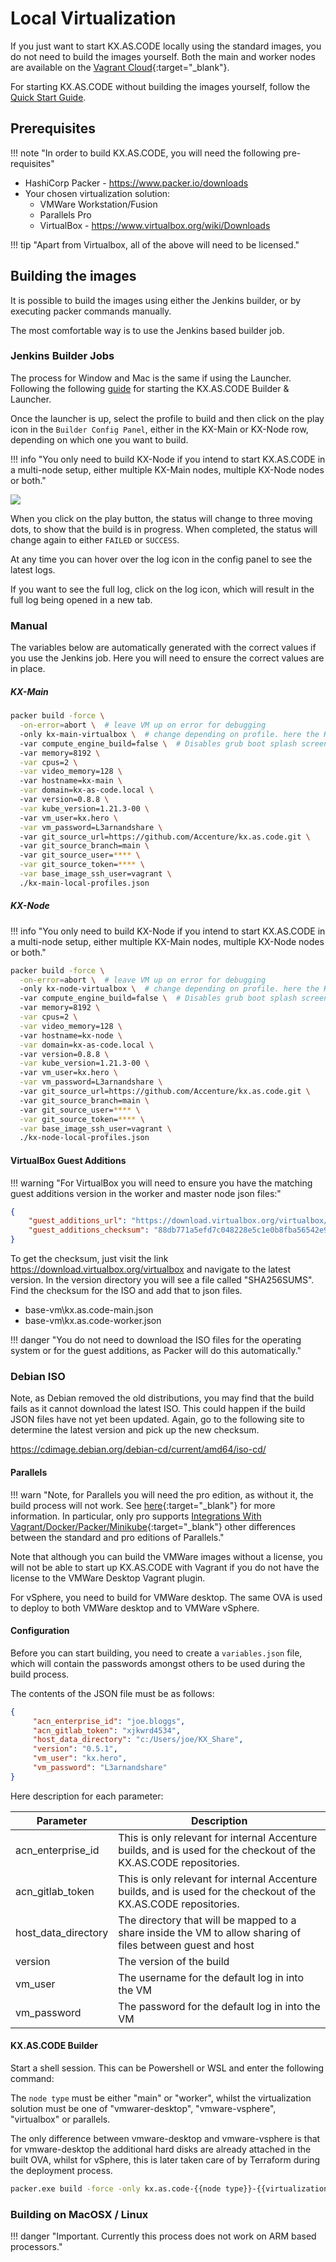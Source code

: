 # Local Virtualization

If you just want to start KX.AS.CODE locally using the standard images, you do not need to build the images yourself. Both the main and worker nodes are available on the [Vagrant Cloud](https://app.vagrantup.com/kxascode/){:target="\_blank"}.

For starting KX.AS.CODE without building the images yourself, follow the [Quick Start Guide](../../User-Guide/Quick-Start-Guide/).

## Prerequisites

!!! note "In order to build KX.AS.CODE, you will need the following pre-requisites"

- HashiCorp Packer - https://www.packer.io/downloads
- Your chosen virtualization solution:
    - VMWare Workstation/Fusion
    - Parallels Pro
    - VirtualBox - https://www.virtualbox.org/wiki/Downloads

!!! tip "Apart from Virtualbox, all of the above will need to be licensed."



## Building the images

It is possible to build the images using either the Jenkins builder, or by executing packer commands manually.

The most comfortable way is to use the Jenkins based builder job.

### Jenkins Builder Jobs

The process for Window and Mac is the same if using the Launcher. Following the following [guide](../../User-Guide/Initial-Setup/) for starting the KX.AS.CODE Builder & Launcher.

Once the launcher is up, select the profile to build and then click on the play icon in the `Builder Config Panel`, either in the KX-Main or KX-Node row, depending on which one you want to build.

!!! info "You only need to build KX-Node if you intend to start KX.AS.CODE in a multi-node setup, either multiple KX-Main nodes, multiple KX-Node nodes or both."

![](../images/kx-as-code_configurator_select-profile.png)

When you click on the play button, the status will change to three moving dots, to show that the build is in progress.
When completed, the status will change again to either `FAILED` or `SUCCESS`.

At any time you can hover over the log icon in the config panel to see the latest logs.

If you want to see the full log, click on the log icon, which will result in the full log being opened in a new tab.


### Manual

The variables below are automatically generated with the correct values if you use the Jenkins job. Here you will need to ensure the correct values are in place.

##### KX-Main

```bash
packer build -force \
  -on-error=abort \  # leave VM up on error for debugging
  -only kx-main-virtualbox \  # change depending on profile. here the KX-Main image is being built for VirtualBox
  -var compute_engine_build=false \  # Disables grub boot splash screen as it doesn't work on public clouds 
  -var memory=8192 \
  -var cpus=2 \
  -var video_memory=128 \ 
  -var hostname=kx-main \
  -var domain=kx-as-code.local \ 
  -var version=0.8.8 \
  -var kube_version=1.21.3-00 \ 
  -var vm_user=kx.hero \
  -var vm_password=L3arnandshare \ 
  -var git_source_url=https://github.com/Accenture/kx.as.code.git \ 
  -var git_source_branch=main \ 
  -var git_source_user=**** \
  -var git_source_token=**** \
  -var base_image_ssh_user=vagrant \ 
  ./kx-main-local-profiles.json
```

##### KX-Node

!!! info "You only need to build KX-Node if you intend to start KX.AS.CODE in a multi-node setup, either multiple KX-Main nodes, multiple KX-Node nodes or both."

```bash
packer build -force \
  -on-error=abort \  # leave VM up on error for debugging
  -only kx-node-virtualbox \  # change depending on profile. here the KX-Main image is being built for VirtualBox
  -var compute_engine_build=false \  # Disables grub boot splash screen as it doesn't work on public clouds 
  -var memory=8192 \
  -var cpus=2 \
  -var video_memory=128 \ 
  -var hostname=kx-node \
  -var domain=kx-as-code.local \ 
  -var version=0.8.8 \
  -var kube_version=1.21.3-00 \ 
  -var vm_user=kx.hero \
  -var vm_password=L3arnandshare \ 
  -var git_source_url=https://github.com/Accenture/kx.as.code.git \ 
  -var git_source_branch=main \ 
  -var git_source_user=**** \
  -var git_source_token=**** \
  -var base_image_ssh_user=vagrant \ 
  ./kx-node-local-profiles.json
```

#### VirtualBox Guest Additions

!!! warning "For VirtualBox you will need to ensure you have the matching guest additions version in the worker and master node json files:"

```json
{
	"guest_additions_url": "https://download.virtualbox.org/virtualbox/6.1.16/VBoxGuestAdditions_6.1.16.iso",
	"guest_additions_checksum": "88db771a5efd7c048228e5c1e0b8fba56542e9d8c1b75f7af5b0c4cf334f0584"
}
```

To get the checksum, just visit the link https://download.virtualbox.org/virtualbox and navigate to the latest version. In the version directory you will see a file called "SHA256SUMS". Find the checksum for the ISO and add that to json files.

- base-vm\kx.as.code-main.json
- base-vm\kx.as.code-worker.json

!!! danger "You do not need to download the ISO files for the operating system or for the guest additions, as Packer will do this automatically."

### Debian ISO

Note, as Debian removed the old distributions, you may find that the build fails as it cannot download the latest ISO. This could happen if the build JSON files have not yet been updated. Again, go to the following site to determine the latest version and pick up the new checksum.

https://cdimage.debian.org/debian-cd/current/amd64/iso-cd/


#### Parallels

!!! warn "Note, for Parallels you will need the pro edition, as without it, the build process will not work. See [here](https://www.packer.io/docs/builders/parallels){:target="\_blank"} for more information. In particular, only pro supports [Integrations With Vagrant/Docker/Packer/Minikube](https://www.parallels.com/eu/products/desktop/pro/){:target="\_blank"} other differences between the standard and pro editions of Parallels."

Note that although you can build the VMWare images without a license, you will not be able to start up KX.AS.CODE with Vagrant if you do not have the license to the VMWare Desktop Vagrant plugin.

For vSphere, you need to build for VMWare desktop. The same OVA is used to deploy to both VMWare desktop and to VMWare vSphere.

#### Configuration

Before you can start building, you need to create a `variables.json` file, which will contain the passwords amongst others to be used during the build process.

The contents of the JSON file must be as follows:

```json
{
     "acn_enterprise_id": "joe.bloggs",
     "acn_gitlab_token": "xjkwrd4534",
     "host_data_directory": "c:/Users/joe/KX_Share",
     "version": "0.5.1",
     "vm_user": "kx.hero",
     "vm_password": "L3arnandshare"
}
```



Here description for each parameter:

| Parameter           | Description                                                  |
| ------------------- | ------------------------------------------------------------ |
| acn_enterprise_id   | This is only relevant for internal Accenture builds, and is used for the checkout of the KX.AS.CODE repositories. |
| acn_gitlab_token    | This is only relevant for internal Accenture builds, and is used for the checkout of the KX.AS.CODE repositories. |
| host_data_directory | The directory that will be mapped to a share inside the VM to allow sharing of files between guest and host |
| version             | The version of the build                                     |
| vm_user             | The username for the default log in into the VM              |
| vm_password         | The password for the default log in into the VM              |





#### KX.AS.CODE Builder

Start a shell session. This can be Powershell or WSL and enter the following command:

The `node type` must be either "main" or "worker", whilst the virtualization solution must be one of "vmwarer-desktop", "vmware-vsphere", "virtualbox" or parallels.

The only difference between vmware-desktop and vmware-vsphere is that for vmware-desktop the additional hard disks are already attached in the built OVA, whilst for vSphere, this is later taken care of by Terraform during the deployment process.

```bash
packer.exe build -force -only kx.as.code-{{node type}}-{{virtualization}}-desktop -var-file variables.json ./kx.as.code-main.json
```













### Building on MacOSX / Linux

!!! danger "Important. Currently this process does not work on ARM based processors."



